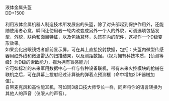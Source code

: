 <title>液体金属头盔</title>
<meta name="GENERATOR" content="WinCHM">
<meta http-equiv="Content-Type" content="text/html; charset=gb2312">
<br>液体金属头盔 
<br>DD+1500
<br>
<br>利用液体金属机器人制造技术所发展出的头盔，除了对头部起到保护作用外，还能随使用者心意，瞬间让使用者一轮内改变成另外一个人的外貌，可调选项包括发型，外貌，肤色和面目特征，以及包括耳环，头饰在内的配件，这视作一个D级变形效果。
<br>如果变化出眼镜或者额前显示屏，可在其上直接投射数据，包括：头盔内微型传感器用红外线和微波雷达的扫描结果，以及测距数据。（视为拥有科技本质，【侦测等级】为D级的索敌能力，视为拥有盲感能力）
<br>它可如标准的未来军用数据中心一样与各种设备联机，带有未来火控模块的枪械在联机之后，可在屏幕上投射经过计算後的弹着点预测框（命中增加2DP器械加值）。
<br>自带麦克风和高性能耳机，可如同3级口技大师专长一样，同声将你的语言转换为其他人的声音（仅限人的声音）。